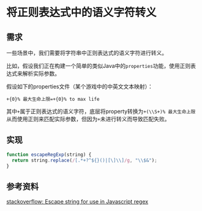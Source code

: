 # 将正则表达式中的语义字符转义

## 需求

一些场景中，我们需要将字符串中正则表达式的语义字符进行转义。

比如，假设我们正在构建一个简单的类似Java中的`properties`功能，使用正则表达式来解析实际参数。

假设如下的properties文件（某个游戏中的中英文文本映射）：

```
+{0}% 最大生命上限=+{0}% to max life
```

其中`+`属于正则表达式的语义字符，底层将property转换为`+(\\S+)% 最大生命上限`从而使用正则来匹配实际参数，但因为`+`未进行转义而导致匹配失败。

## 实现

```js
function escapeRegExp(string) {
  return string.replace(/[.*+?^${}()|[\]\\]/g, "\\$&");
}
```

## 参考资料

[stackoverflow: Escape string for use in Javascript regex](https://stackoverflow.com/questions/3446170/escape-string-for-use-in-javascript-regex)
